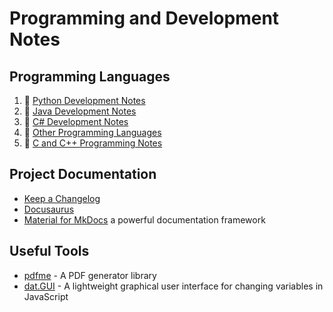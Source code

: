 # Programming and Development Notes

## Programming Languages

1. :notebook_with_decorative_cover: [Python Development Notes](development-docs/programming-and-development/python-development/)
2. :notebook_with_decorative_cover: [Java Development Notes](development-docs/programming-and-development/java-development/)
3. :notebook_with_decorative_cover: [C# Development Notes](development-docs/programming-and-development/csharp-development/)
4. :file_folder: [Other Programming Languages](development-docs/programming-and-development/other-programming-languages/)
5. :notebook_with_decorative_cover: [C and C++ Programming Notes](development-docs/programming-and-development/c-programming-notes.md)

## Project Documentation

- [Keep a Changelog](https://keepachangelog.com/en/1.1.0/)
- [Docusaurus](https://docusaurus.io)
- [Material for MkDocs](https://squidfunk.github.io/mkdocs-material/) a powerful documentation framework

## Useful Tools

- [pdfme](https://pdfme.com/) - A PDF generator library
- [dat.GUI](https://github.com/dataarts/dat.gui) - A lightweight graphical user interface for changing variables in JavaScript
